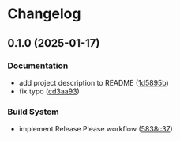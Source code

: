 # Changelog

## 0.1.0 (2025-01-17)


### Documentation

* add project description to README ([1d5895b](https://github.com/mihaly-farkas/aws-cdk-app-python-example/commit/1d5895b47c64c2d1967c7021c46b4b468386c967))
* fix typo ([cd3aa93](https://github.com/mihaly-farkas/aws-cdk-app-python-example/commit/cd3aa93e11c608f219e3b05fff9f73f305fff1b4))


### Build System

* implement Release Please workflow ([5838c37](https://github.com/mihaly-farkas/aws-cdk-app-python-example/commit/5838c37c3dbe2f416e8f4f6a2107f15c7b5587b1))
